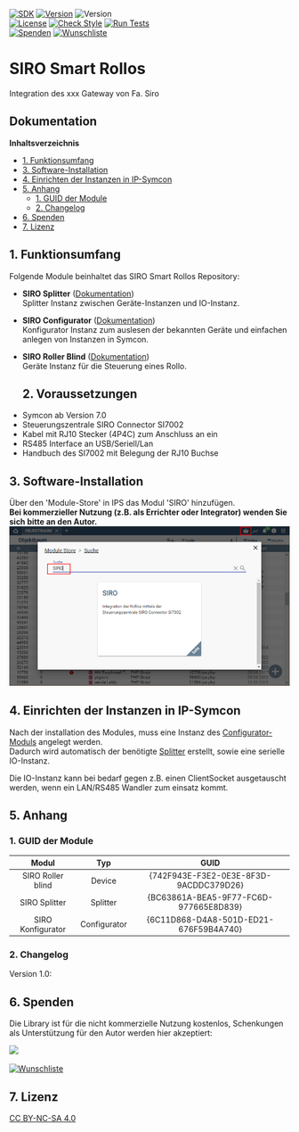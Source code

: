[![SDK](https://img.shields.io/badge/Symcon-PHPModul-red.svg)](https://www.symcon.de/service/dokumentation/entwicklerbereich/sdk-tools/sdk-php/)
[![Version](https://img.shields.io/badge/Modul%20version-1.00-blue.svg)]()
![Version](https://img.shields.io/badge/Symcon%20Version-7.0%20%3E-green.svg)  
[![License](https://img.shields.io/badge/License-CC%20BY--NC--SA%204.0-green.svg)](https://creativecommons.org/licenses/by-nc-sa/4.0/)
[![Check Style](https://github.com/Nall-chan/Siro/workflows/Check%20Style/badge.svg)](https://github.com/Nall-chan/Siro/actions) [![Run Tests](https://github.com/Nall-chan/Siro/workflows/Run%20Tests/badge.svg)](https://github.com/Nall-chan/Siro/actions)  
[![Spenden](https://www.paypalobjects.com/de_DE/DE/i/btn/btn_donate_SM.gif)](#6-spenden)
[![Wunschliste](https://img.shields.io/badge/Wunschliste-Amazon-ff69fb.svg)](#6-spenden)  

# SIRO Smart Rollos <!-- omit in toc -->  

Integration des xxx Gateway von Fa. Siro

## Dokumentation <!-- omit in toc -->

**Inhaltsverzeichnis**
- [1. Funktionsumfang](#1-funktionsumfang)
- [3. Software-Installation](#3-software-installation)
- [4. Einrichten der Instanzen in IP-Symcon](#4-einrichten-der-instanzen-in-ip-symcon)
- [5. Anhang](#5-anhang)
	- [1. GUID der Module](#1-guid-der-module)
	- [2. Changelog](#2-changelog)
- [6. Spenden](#6-spenden)
- [7. Lizenz](#7-lizenz)

## 1. Funktionsumfang

Folgende Module beinhaltet das SIRO Smart Rollos Repository:

- __SIRO Splitter__ ([Dokumentation](SIRO%20Splitter))  
	Splitter Instanz zwischen Geräte-Instanzen und IO-Instanz.  

- __SIRO Configurator__ ([Dokumentation](SIRO%20Configurator))  
	Konfigurator Instanz zum auslesen der bekannten Geräte und einfachen anlegen von Instanzen in Symcon.  

- __SIRO Roller Blind__ ([Dokumentation](SIRO%20Roller%20blind))  
	Geräte Instanz für die Steuerung eines Rollo.  

	## 2. Voraussetzungen  

 * Symcon ab Version 7.0  
 * Steuerungszentrale SIRO Connector SI7002  
 * Kabel mit RJ10 Stecker (4P4C) zum Anschluss an ein
 * RS485 Interface an USB/Seriell/Lan  
 * Handbuch des SI7002 mit Belegung der RJ10 Buchse

  
## 3. Software-Installation

  Über den 'Module-Store' in IPS das Modul 'SIRO' hinzufügen.  
   **Bei kommerzieller Nutzung (z.B. als Errichter oder Integrator) wenden Sie sich bitte an den Autor.**  
![Module-Store](imgs/install.png)  

## 4. Einrichten der Instanzen in IP-Symcon

Nach der installation des Modules, muss eine Instanz des [Configurator-Moduls](SIRO%20Configurator/README.md) angelegt werden.  
Dadurch wird automatisch der benötigte [Splitter](SIRO%20Splitter/README.md) erstellt, sowie eine serielle IO-Instanz.  

Die IO-Instanz kann bei bedarf gegen z.B. einen ClientSocket ausgetauscht werden, wenn ein LAN/RS485 Wandler zum einsatz kommt.  

## 5. Anhang

### 1. GUID der Module

|       Modul       |     Typ      |                  GUID                  |
| :---------------: | :----------: | :------------------------------------: |
| SIRO Roller blind |    Device    | {742F943E-F3E2-0E3E-8F3D-9ACDDC379D26} |
|   SIRO Splitter   |   Splitter   | {BC63861A-BEA5-9F77-FC6D-977665E8D839} |
| SIRO Konfigurator | Configurator | {6C11D868-D4A8-501D-ED21-676F59B4A740} |

### 2. Changelog

Version 1.0:  

## 6. Spenden  
  
  Die Library ist für die nicht kommerzielle Nutzung kostenlos, Schenkungen als Unterstützung für den Autor werden hier akzeptiert:  

<a href="https://www.paypal.com/donate?hosted_button_id=G2SLW2MEMQZH2" target="_blank"><img src="https://www.paypalobjects.com/de_DE/DE/i/btn/btn_donate_LG.gif" border="0" /></a>

[![Wunschliste](https://img.shields.io/badge/Wunschliste-Amazon-ff69fb.svg)](https://www.amazon.de/hz/wishlist/ls/YU4AI9AQT9F?ref_=wl_share)

## 7. Lizenz

  [CC BY-NC-SA 4.0](https://creativecommons.org/licenses/by-nc-sa/4.0/)  
